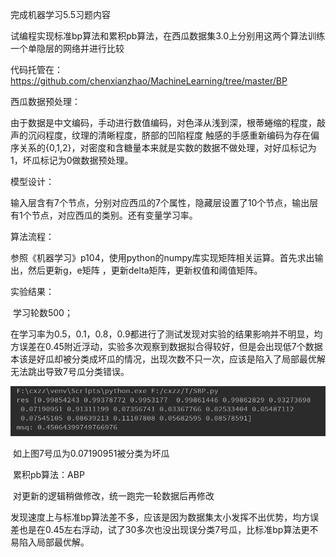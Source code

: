完成机器学习5.5习题内容

试编程实现标准bp算法和累积pb算法，在西瓜数据集3.0上分别用这两个算法训练一个单隐层的网络并进行比较

代码托管在：https://github.com/chenxianzhao/MachineLearning/tree/master/BP

西瓜数据预处理：

​         由于数据是中文编码，手动进行数值编码，对色泽从浅到深，根蒂蜷缩的程度，敲声的沉闷程度，纹理的清晰程度，脐部的凹陷程度 触感的手感重新编码为存在偏序关系的{0,1,2}，对密度和含糖量本来就是实数的数据不做处理，对好瓜标记为1，坏瓜标记为0做数据预处理。

模型设计：

​         输入层含有7个节点，分别对应西瓜的7个属性，隐藏层设置了10个节点，输出层有1个节点，对应西瓜的类别。还有变量学习率。

算法流程：

​         参照《机器学习》p104，使用python的numpy库实现矩阵相关运算。首先求出输出，然后更新g，e矩阵 ，更新delta矩阵，更新权值和阈值矩阵。

实验结果：

​         学习轮数500；

​         在学习率为0.5，0.1，0.8，0.9都进行了测试发现对实验的结果影响并不明显，均方误差在0.45附近浮动，实验多次观察到数据拟合得较好，但是会出现低7个数据本该是好瓜却被分类成坏瓜的情况，出现次数不只一次，应该是陷入了局部最优解无法跳出导致7号瓜分类错误。

 

![img](./p1.png)

​         如上图7号瓜为0.07190951被分类为坏瓜

​	累积pb算法：ABP

​         对更新的逻辑稍做修改，统一跑完一轮数据后再修改

​         发现速度上与标准bp算法差不多，应该是因为数据集太小发挥不出优势，均方误差也是在0.45左右浮动，试了30多次也没出现误分类7号瓜，比标准bp算法更不易陷入局部最优解。